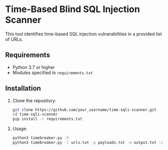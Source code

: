# Time-Based Blind SQL Injection Scanner



This tool identifies time-based SQL injection vulnerabilities in a provided list of URLs.

## Requirements

- Python 3.7 or higher
- Modules specified in `requirements.txt`

## Installation

1. Clone the repository:
   ```bash
   git clone https://github.com/your_username/time-sqli-scanner.git
   cd time-sqli-scanner
   pip install -r requirements.txt

2. Usage:
   ```bash
   python3 timebreaker.py -h
   python3 timebreaker.py -l urls.txt -p payloads.txt -o output.txt -c 10 -t 30 -d 5 -n 1 -m 20 -v
   ```

